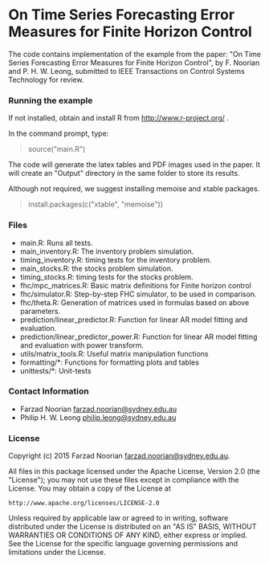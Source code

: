 On Time Series Forecasting Error Measures for Finite Horizon Control
====================================================================

The code contains implementation of the example from the paper: 
"On Time Series Forecasting Error Measures for Finite Horizon Control", 
by F. Noorian and P. H. W. Leong, 
submitted to IEEE Transactions on Control Systems Technology for review.

### Running the example
If not installed, obtain and install R from http://www.r-project.org/ .

In the command prompt, type:

 > source("main.R")

The code will generate the latex tables and PDF images used in the paper.
It will create an "Output" directory in the same folder to store its results.

Although not required, we suggest installing memoise and xtable packages.

 > install.packages(c("xtable", "memoise"))

### Files
- main.R: Runs all tests.
- main_inventory.R: The inventory problem simulation.
- timing_inventory.R: timing tests for the inventory problem.
- main_stocks.R: the stocks problem simulation.
- timing_stocks.R: timing tests for the stocks problem.
- fhc/mpc_matrices.R: Basic matrix definitions for Finite horizon control
- fhc/simulator.R: Step-by-step FHC simulator, to be used in comparison.
- fhc/theta.R: Generation of matrices used in formulas based on above parameters.
- prediction/linear_predictor.R: Function for linear AR model fitting and evaluation.
- prediction/linear_predictor_power.R: Function for linear AR model fitting and evaluation with power transform.
- utils/matrix_tools.R: Useful matrix manipulation functions
- formatting/*: Functions for formatting plots and tables
- unittests/*: Unit-tests


### Contact Information
 * Farzad Noorian <farzad.noorian@sydney.edu.au>
 * Philip H. W. Leong <philip.leong@sydney.edu.au>

### License
Copyright (c) 2015 Farzad Noorian <farzad.noorian@sydney.edu.au>.

All files in this package licensed under the Apache License, Version 2.0 (the "License");
you may not use these files except in compliance with the License.
You may obtain a copy of the License at

    http://www.apache.org/licenses/LICENSE-2.0

Unless required by applicable law or agreed to in writing, software
distributed under the License is distributed on an "AS IS" BASIS,
WITHOUT WARRANTIES OR CONDITIONS OF ANY KIND, either express or implied.
See the License for the specific language governing permissions and
limitations under the License.
